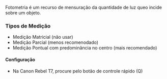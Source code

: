 Fotometria é um recurso de mensuração da quantidade de luz queo incide sobre um objeto.

### Tipos de Medição  
+ Medição Matricial (não usar)
+ Medição Parcial (menos recomenodado)
+ Medição Pontual com predominância no centro (mais recomendado)

#### Configuração  
+ Na Canon Rebel T7, procure pelo botão de controle rápido (Q)
